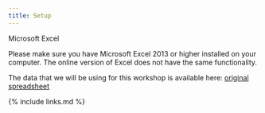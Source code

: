 ```yaml
---
title: Setup
---
```

Microsoft Excel

Please make sure you have Microsoft Excel 2013 or higher installed on your computer. The online version of Excel does not have the same functionality.

The data that we will be using for this workshop is available here: [original spreadsheet](../data/20200117-EngiExcel-step0.xlsx)


{% include links.md %}
